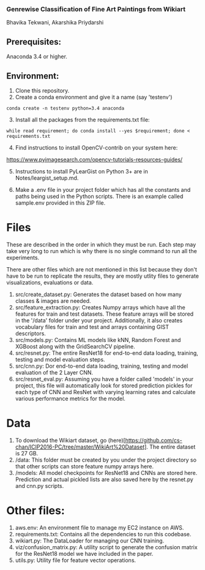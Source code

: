 ### Genrewise Classification of Fine Art Paintings from Wikiart


Bhavika Tekwani, Akarshika Priydarshi

## Prerequisites:

Anaconda 3.4 or higher. 

## Environment:

1) Clone this repository.
2) Create a conda environment and give it a name (say 'testenv')

`` conda create -n testenv python=3.4 anaconda ``

3) Install all the packages from the requirements.txt file:

`` while read requirement; do conda install --yes $requirement; done < requirements.txt ``

4) Find instructions to install OpenCV-contrib on your system here:

https://www.pyimagesearch.com/opencv-tutorials-resources-guides/

5) Instructions to install PyLearGist on Python 3+ are in Notes/leargist_setup.md.

6) Make a .env file in your project folder which has all the constants and paths being used
in the Python scripts. There is an example called sample.env provided in this ZIP file.

# Files

These are described in the order in which they must be run.
Each step may take very long to run which is why there is no single command to run all the experiments.

There are other files which are not mentioned in this list because they don't have to
be run to replicate the results, they are mostly utlity files to generate visualizations, 
evaluations or data. 

1) src/create_dataset.py: Generates the dataset based on how many classes & images are needed.
2) src/feature_extraction.py: Creates Numpy arrays which have all the features for train and test datasets.
These feature arrays will be stored in the '/data' folder under your project.
Additionally, it also creates vocabulary files for train and test and arrays containing GIST descriptors.
3) src/models.py: Contains ML models like kNN, Random Forest and XGBoost along with the GridSearchCV pipeline.
4) src/resnet.py: The entire ResNet18 for end-to-end data loading, training, testing and model evaluation steps.
5) src/cnn.py: Dor end-to-end data loading, training, testing and model evaluation of the 2 Layer CNN. 
6) src/resnet_eval.py: Assuming you have a folder called 'models' in your project, this file will automatically look
for stored prediction pickles for each type of CNN and ResNet with varying learning rates and calculate various 
performance metrics for the model. 


# Data

1) To download the Wikiart dataset, go (here)[https://github.com/cs-chan/ICIP2016-PC/tree/master/WikiArt%20Dataset].
The entire dataset is 27 GB. 
2) /data: This folder must be created by you under the project directory so that
other scripts can store feature numpy arrays here. 
3) /models: All model checkpoints for ResNet18 and CNNs are stored here. Prediction 
and actual pickled lists are also saved here by the resnet.py and cnn.py scripts.


# Other files:

1) aws.env: An environment file to manage my EC2 instance on AWS.
2) requirements.txt: Contains all the dependencies to run this codebase. 
3) wikiart.py: The DataLoader for managing our CNN training. 
4) viz/confusion_matrix.py: A utility script to generate the confusion matrix for the 
ResNet18 model we have included in the paper. 
5) utils.py: Utility file for feature vector operations. 